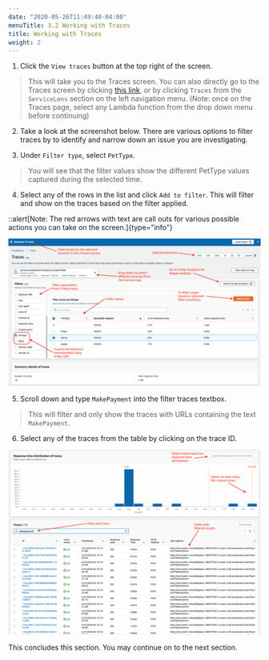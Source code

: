 ```yaml
---
date: "2020-05-26T11:49:40-04:00"
menuTitle: 3.2 Working with Traces
title: Working with Traces
weight: 2
---
```


1. Click the `View traces` button at the top right of the screen. 
> This will take you to the Traces screen. You can also directly go to the Traces screen by clicking [this link](https://console.aws.amazon.com/cloudwatch/home?#servicelens\:traces), or by clicking `Traces` from the `ServiceLens` section on the left navigation menu. (Note: once on the Traces page, select any Lambda function from the drop down menu before continuing)

2. Take a look at the screenshot below. There are various options to filter traces by to identify and narrow down an issue you are investigating.

3. Under `Filter type`, select `PetType`. 
> You will see that the filter values show the different PetType values captured during the selected time. 

4. Select any of the rows in the list and click `Add to filter`. This will filter and show on the traces based on the filter applied.

::alert[Note: The red arrows with text are call outs for various possible actions you can take on the screen.]{type="info"}


![Traces home screen showing various filter options on trace annotation](/static/images/servicelens/sl-traces1.png?classes=shadow)

5. Scroll down and type `MakePayment` into the filter traces textbox. 
> This will filter and only show the traces with URLs containing the text `MakePayment`. 

6. Select any of the traces from the table by clicking on the trace ID.

![Filtering trace data](/static/images/servicelens/sl-traces2.png?classes=shadow)

This concludes this section. You may continue on to the next section.